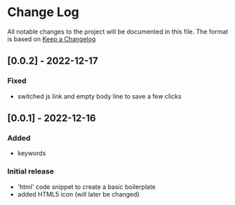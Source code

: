 # Change Log

All notable changes to the project will be documented in this file.
The format is based on [Keep a Changelog](https://keepachangelog.com/en/1.0.0/)

## [0.0.2] - 2022-12-17

### Fixed

- switched js link and empty body line to save a few clicks

## [0.0.1] - 2022-12-16

### Added

- keywords

### Initial release

- 'html' code snippet to create a basic boilerplate
- added HTML5 icon (will later be changed)
